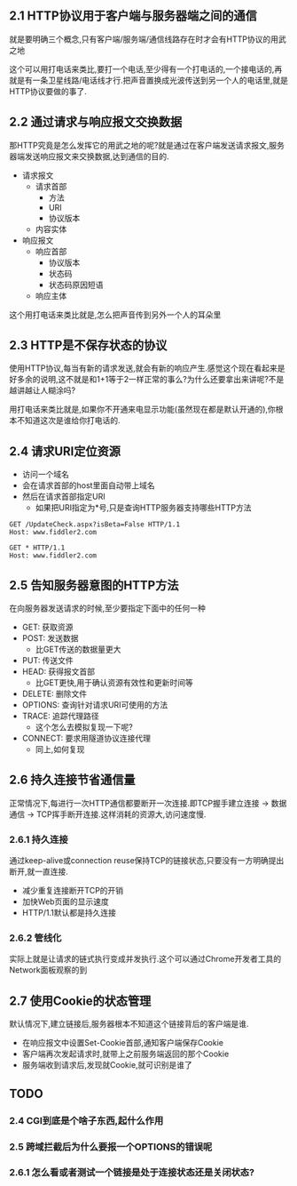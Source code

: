## 2.1 HTTP协议用于客户端与服务器端之间的通信
就是要明确三个概念,只有客户端/服务端/通信线路存在时才会有HTTP协议的用武之地

这个可以用打电话来类比,要打一个电话,至少得有一个打电话的,一个接电话的,再就是有一条卫星线路/电话线才行.把声音置换成光波传送到另一个人的电话里,就是HTTP协议要做的事了.
## 2.2 通过请求与响应报文交换数据
那HTTP究竟是怎么发挥它的用武之地的呢?就是通过在客户端发送请求报文,服务器端发送响应报文来交换数据,达到通信的目的.
- 请求报文
  - 请求首部
    - 方法
    - URI
    - 协议版本
  - 内容实体
- 响应报文
  - 响应首部
    - 协议版本
    - 状态码
    - 状态码原因短语
  - 响应主体
  
这个用打电话来类比就是,怎么把声音传到另外一个人的耳朵里

## 2.3 HTTP是不保存状态的协议
使用HTTP协议,每当有新的请求发送,就会有新的响应产生.感觉这个现在看起来是好多余的说明,这不就是和1+1等于2一样正常的事么?为什么还要拿出来讲呢?不是越讲越让人糊涂吗?

用打电话来类比就是,如果你不开通来电显示功能(虽然现在都是默认开通的),你根本不知道这次是谁给你打电话的.

## 2.4 请求URI定位资源
- 访问一个域名
- 会在请求首部的host里面自动带上域名
- 然后在请求首部指定URI
  - 如果把URI指定为*号,只是查询HTTP服务器支持哪些HTTP方法
```
GET /UpdateCheck.aspx?isBeta=False HTTP/1.1
Host: www.fiddler2.com
```
```
GET * HTTP/1.1
Host: www.fiddler2.com
```

## 2.5 告知服务器意图的HTTP方法
在向服务器发送请求的时候,至少要指定下面中的任何一种
- GET: 获取资源
- POST: 发送数据
  - 比GET传送的数据量更大
- PUT: 传送文件
- HEAD: 获得报文首部
  - 比GET更快,用于确认资源有效性和更新时间等
- DELETE: 删除文件
- OPTIONS: 查询针对请求URI可使用的方法
- TRACE: 追踪代理路径
  - 这个怎么去模拟复现一下呢?
- CONNECT: 要求用隧道协议连接代理
  - 同上,如何复现
 
## 2.6 持久连接节省通信量
正常情况下,每进行一次HTTP通信都要断开一次连接.即TCP握手建立连接 -> 数据通信 -> TCP挥手断开连接.这样消耗的资源大,访问速度慢.

### 2.6.1 持久连接
通过keep-alive或connection reuse保持TCP的链接状态,只要没有一方明确提出断开,就一直连接.
- 减少重复连接断开TCP的开销
- 加快Web页面的显示速度
- HTTP/1.1默认都是持久连接
### 2.6.2 管线化
实际上就是让请求的链式执行变成并发执行.这个可以通过Chrome开发者工具的Network面板观察的到

## 2.7 使用Cookie的状态管理
默认情况下,建立链接后,服务器根本不知道这个链接背后的客户端是谁.
- 在响应报文中设置Set-Cookie首部,通知客户端保存Cookie
- 客户端再次发起请求时,就带上之前服务端返回的那个Cookie
- 服务端收到请求后,发现就Cookie,就可识别是谁了
## TODO
### 2.4 CGI到底是个啥子东西,起什么作用
### 2.5 跨域拦截后为什么要报一个OPTIONS的错误呢
### 2.6.1 怎么看或者测试一个链接是处于连接状态还是关闭状态?
